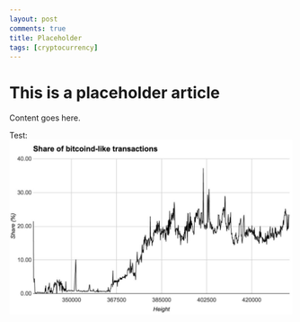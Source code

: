 ```yaml
---
layout: post
comments: true
title: Placeholder
tags: [cryptocurrency]
---
```

# This is a placeholder article

Content goes here.

Test:
![Share of bitcoind-like transactions. Graph generated by Antoine Le Calvez of p2sh.info](images/share_bitcoind_like_txs.jpg)
